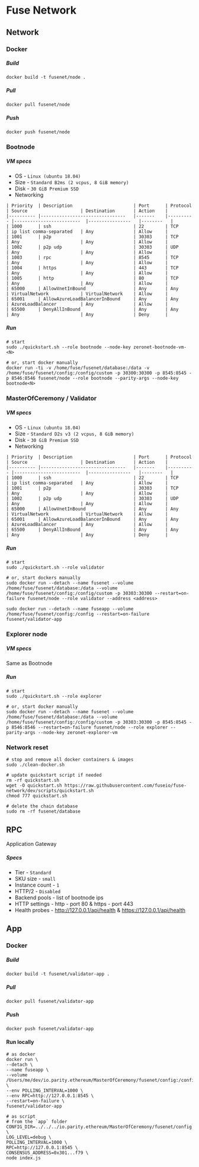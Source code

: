 # Fuse Network

## Network

### Docker
##### Build
```docker build -t fusenet/node .```
##### Pull
```docker pull fusenet/node```
##### Push
```docker push fusenet/node```

### Bootnode

##### VM specs
* OS - `Linux (ubuntu 18.04)`
* Size - `Standard B2ms (2 vcpus, 8 GiB memory)`
* Disk - `30 GiB Premium SSD`
* Networking

```
| Priority 	| Description                    	| Port  	| Protocol 	| Source                  	| Destination    	| Action 	|
|----------	|--------------------------------	|-------	|----------	|-------------------------	|----------------	|--------	|
| 1000     	| ssh	                            | 22    	| TCP      	| ip list comma-separated 	| Any            	| Allow  	|
| 1001     	| p2p                            	| 30303 	| TCP      	| Any                     	| Any            	| Allow  	|
| 1002     	| p2p udp                        	| 30303 	| UDP      	| Any                     	| Any            	| Allow  	|
| 1003     	| rpc                            	| 8545  	| TCP      	| Any                     	| Any            	| Allow  	|
| 1004     	| https                          	| 443   	| TCP      	| Any                     	| Any            	| Allow  	|
| 1005     	| http                           	| 80    	| TCP      	| Any                     	| Any            	| Allow  	|
| 65000    	| AllowVnetInBound               	| Any   	| Any      	| VirtualNetwork          	| VirtualNetwork 	| Allow  	|
| 65001    	| AllowAzureLoadBalancerInBound  	| Any   	| Any      	| AzureLoadBalancer       	| Any            	| Allow  	|
| 65500    	| DenyAllInBound                 	| Any   	| Any      	| Any                     	| Any            	| Deny   	|
```

##### Run
```
# start
sudo ./quickstart.sh --role bootnode --node-key zeronet-bootnode-vm-<N>

# or, start docker manually
docker run -ti -v /home/fuse/fusenet/database:/data -v /home/fuse/fusenet/config:/config/custom -p 30300:30300 -p 8545:8545 -p 8546:8546 fusenet/node --role bootnode --parity-args --node-key bootnode<N>
```

### MasterOfCeremony / Validator

##### VM specs
* OS - `Linux (ubuntu 18.04)`
* Size - `Standard D2s v3 (2 vcpus, 8 GiB memory)`
* Disk - `30 GiB Premium SSD`
* Networking

```
| Priority 	| Description                    	| Port  	| Protocol 	| Source                  	| Destination    	| Action 	|
|----------	|--------------------------------	|-------	|----------	|-------------------------	|----------------	|--------	|
| 1000     	| ssh	                            | 22    	| TCP      	| ip list comma-separated 	| Any            	| Allow  	|
| 1001     	| p2p                            	| 30303 	| TCP      	| Any                     	| Any            	| Allow  	|
| 1002     	| p2p udp                        	| 30303 	| UDP      	| Any                     	| Any            	| Allow  	|
| 65000    	| AllowVnetInBound               	| Any   	| Any      	| VirtualNetwork          	| VirtualNetwork 	| Allow  	|
| 65001    	| AllowAzureLoadBalancerInBound  	| Any   	| Any      	| AzureLoadBalancer       	| Any            	| Allow  	|
| 65500    	| DenyAllInBound                 	| Any   	| Any      	| Any                     	| Any            	| Deny   	|
```

##### Run
```
# start
sudo ./quickstart.sh --role validator

# or, start dockers manually
sudo docker run --detach --name fusenet --volume /home/fuse/fusenet/database:/data --volume /home/fuse/fusenet/config:/config/custom -p 30303:30300 --restart=on-failure fusenet/node --role validator --address <address>

sudo docker run --detach --name fuseapp --volume /home/fuse/fusenet/config:/config --restart=on-failure fusenet/validator-app
```

### Explorer node

##### VM specs
Same as Bootnode

##### Run
```
# start
sudo ./quickstart.sh --role explorer

# or, start docker manually
sudo docker run --detach --name fusenet --volume /home/fuse/fusenet/database:/data --volume /home/fuse/fusenet/config:/config/custom -p 30303:30300 -p 8545:8545 -p 8546:8546 --restart=on-failure fusenet/node --role explorer --parity-args --node-key zeronet-explorer-vm
```

### Network reset
```
# stop and remove all docker containers & images
sudo ./clean-docker.sh

# update quickstart script if needed 
rm -rf quickstart.sh
wget -O quickstart.sh https://raw.githubusercontent.com/fuseio/fuse-network/dev/scripts/quickstart.sh
chmod 777 quickstart.sh

# delete the chain database
sudo rm -rf fusenet/database
```

## RPC

Application Gateway

##### Specs
* Tier - `Standard`
* SKU size - `small`
* Instance count - `1`
* HTTP/2 - `Disabled`
* Backend pools - list of bootnode ips
* HTTP settings - http - port 80 & https - port 443
* Health probes - http://127.0.0.1/api/health & https://127.0.0.1/api/health

## App

### Docker
##### Build
```docker build -t fusenet/validator-app .```
##### Pull
```docker pull fusenet/validator-app```
##### Push
```docker push fusenet/validator-app```

#### Run locally
```
# as docker
docker run \
--detach \
--name fuseapp \
--volume /Users/me/dev/io.parity.ethereum/MasterOfCeremony/fusenet/config:/config \
--env POLLING_INTERVAL=1000 \
--env RPC=http://127.0.0.1:8545 \
--restart=on-failure \
fusenet/validator-app

# as script
# from the `app` folder
CONFIG_DIR=../../../io.parity.ethereum/MasterOfCeremony/fusenet/config \
LOG_LEVEL=debug \
POLLING_INTERVAL=1000 \
RPC=http://127.0.0.1:8545 \
CONSENSUS_ADDRESS=0x301...f79 \
node index.js
```


